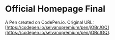 # Official Homepage Final

A Pen created on CodePen.io. Original URL: [https://codepen.io/selvanopremium/pen/jOBrJGQ](https://codepen.io/selvanopremium/pen/jOBrJGQ).


